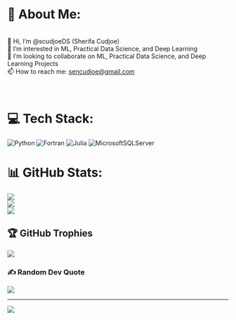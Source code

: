 # 💫 About Me:
<br> 👋 Hi, I’m @scudjoeDS (Sherifa Cudjoe)<br>  👀 I’m interested in ML, Practical Data Science, and Deep Learning<br>  💞️ I’m looking to collaborate on ML, Practical Data Science, and Deep Learning Projects<br>   📫 How to reach me: sencudjoe@gmail.com<br><br><br>


# 💻 Tech Stack:
![Python](https://img.shields.io/badge/python-3670A0?style=for-the-badge&logo=python&logoColor=ffdd54) ![Fortran](https://img.shields.io/badge/Fortran-%23734F96.svg?style=for-the-badge&logo=fortran&logoColor=white) ![Julia](https://img.shields.io/badge/-Julia-9558B2?style=for-the-badge&logo=julia&logoColor=white) ![MicrosoftSQLServer](https://img.shields.io/badge/Microsoft%20SQL%20Sever-CC2927?style=for-the-badge&logo=microsoft%20sql%20server&logoColor=white)
# 📊 GitHub Stats:
![](https://github-readme-stats.vercel.app/api?username=scudjoeDS&theme=maroongold&hide_border=false&include_all_commits=true&count_private=true)<br/>
![](https://github-readme-streak-stats.herokuapp.com/?user=scudjoeDS&theme=maroongold&hide_border=false)<br/>
![](https://github-readme-stats.vercel.app/api/top-langs/?username=scudjoeDS&theme=maroongold&hide_border=false&include_all_commits=true&count_private=true&layout=compact)

## 🏆 GitHub Trophies
![](https://github-profile-trophy.vercel.app/?username=scudjoeDS&theme=juicyfresh&no-frame=false&no-bg=false&margin-w=4)

### ✍️ Random Dev Quote
![](https://quotes-github-readme.vercel.app/api?type=horizontal&theme=radical)

---
[![](https://visitcount.itsvg.in/api?id=scudjoeDS&icon=0&color=1)](https://visitcount.itsvg.in)

<!-- Proudly created with GPRM ( https://gprm.itsvg.in ) -->
